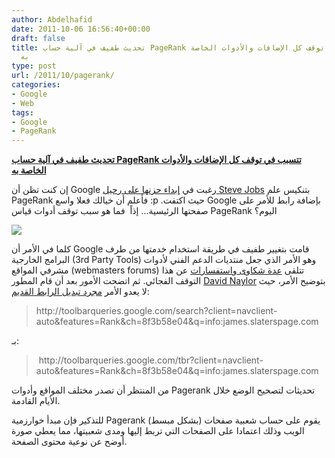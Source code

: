 ```yaml
---
author: Abdelhafid
date: 2011-10-06 16:56:40+00:00
draft: false
title: تحديث طفيف في آلية حساب PageRank تتسبب في توقف كل الإضافات والأدوات الخاصة
  به
type: post
url: /2011/10/pagerank/
categories:
- Google
- Web
tags:
- Google
- PageRank
---
```


[**تحديث طفيف في آلية حساب PageRank تتسبب في توقف كل الإضافات والأدوات الخاصة به**](https://www.it-scoop.com/2011/10/pagerank/)




إن كنت تظن أن Google رغبت في [إبداء حزنها على رحيل Steve Jobs](https://www.it-scoop.com/2011/10/apple-steve-jobs-passed-away/) بتنكيس علم PageRank فأعلم أن خيالك فعلا واسع :p .حيث اكتفت Google بإضافة رابط للأمر على صفحتها الرئيسية... إذاً  فما هو سبب توقف أدوات قياس PageRank اليوم؟




[![](https://www.it-scoop.com/wp-content/uploads/2011/10/google-pagerank.jpg)
](https://www.it-scoop.com/2011/10/pagerank/)




كلما في الأمر أن Google قامت بتغيير طفيف في طريقة استخدام خدمتها من طرف البرامج الخارجية (3rd Party Tools) وهو الأمر الذي جعل منتديات الدعم الفني لأدوات مشرفي المواقع (webmasters forums) تتلقى [عدة شكاوى واستفسارات](http://www.google.com/support/forum/p/Webmasters/thread?tid=68599e90797521cc&hl=en) عن هذا التوقف الفجائي. ثم اتضحت الأمور بعد أن قام المطور [David Naylor](http://www.davidnaylor.co.uk/pages/who-we-are.html) بتوضيح الأمر، حيث لا يعدو الأمر [مجرد تبديل الرابط القديم](http://www.davidnaylor.co.uk/has-google-disabled-pagerank-no.html):





<blockquote>http://toolbarqueries.google.com/search?client=navclient-auto&features=Rank&ch=8f3b58e04&q=info:james.slaterspage.com</blockquote>




بـ:





<blockquote> http://toolbarqueries.google.com/tbr?client=navclient-auto&features=Rank&ch=8f3b58e04&q=info:james.slaterspage.com</blockquote>




من المنتظر أن تصدر مختلف المواقع وأدوات Pagerank تحديثات لتصحيح الوضع خلال الأيام القادمة.




للتذكير فإن مبدأ خوارزمية Pagerank (بشكل مبسط) يقوم على حساب شعبية صفحات الويب وذلك اعتمادا على الصفحات التي تربط إليها ومدى شعبيتها، مما يعطي صورة أوضح عن نوعية محتوى الصفحة.
